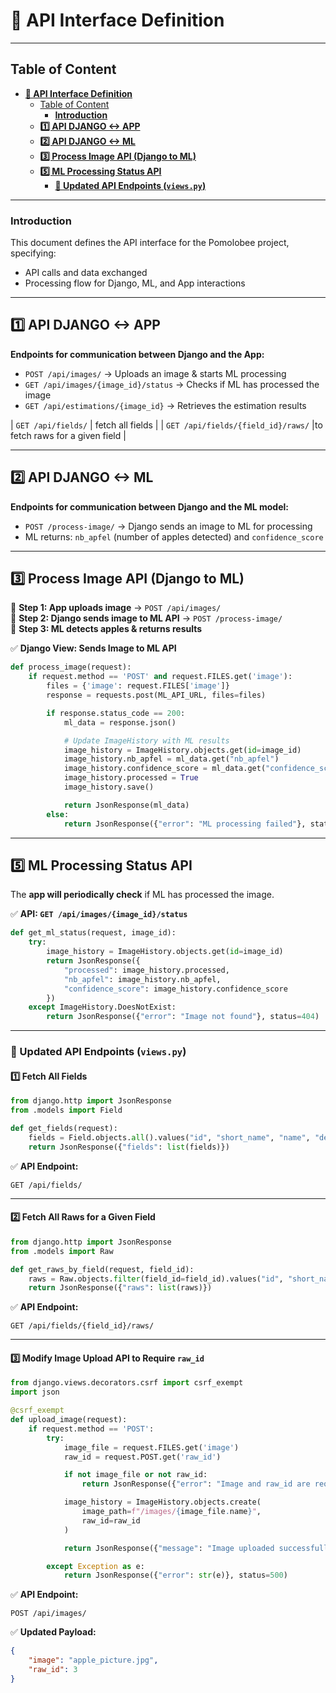 # **📜 API Interface Definition**


---
## Table of Content
<!-- TOC -->
- [**📜 API Interface Definition**](#api-interface-definition)
  - [Table of Content](#table-of-content)
    - [**Introduction**  ](#introduction)
  - [**1️⃣ API DJANGO <-> APP**  ](#1-api-django--app)
  - [**2️⃣ API DJANGO <-> ML**  ](#2-api-django--ml)
  - [**3️⃣ Process Image API (Django to ML)**  ](#3-process-image-api-django-to-ml)
  - [**5️⃣ ML Processing Status API**  ](#5-ml-processing-status-api)
    - [**📌 Updated API Endpoints (`views.py`)**](#updated-api-endpoints-viewspy)
<!-- TOC END -->
---

### **Introduction**  
This document defines the API interface for the Pomolobee project, specifying:  
- API calls and data exchanged  
- Processing flow for Django, ML, and App interactions  

---

## **1️⃣ API DJANGO <-> APP**  
**Endpoints for communication between Django and the App:**  
- `POST /api/images/` → Uploads an image & starts ML processing  
- `GET /api/images/{image_id}/status` → Checks if ML has processed the image  
- `GET /api/estimations/{image_id}` → Retrieves the estimation results  

| `GET /api/fields/` | fetch all fields |
| `GET /api/fields/{field_id}/raws/` |to fetch raws for a given field | 

---

## **2️⃣ API DJANGO <-> ML**  
**Endpoints for communication between Django and the ML model:**  
- `POST /process-image/` → Django sends an image to ML for processing  
- ML returns: `nb_apfel` (number of apples detected) and `confidence_score`  

---

## **3️⃣ Process Image API (Django to ML)**  
📌 **Step 1: App uploads image** → `POST /api/images/`  
📌 **Step 2: Django sends image to ML API** → `POST /process-image/`  
📌 **Step 3: ML detects apples & returns results**  

✅ **Django View: Sends Image to ML API**
 
```python
def process_image(request):
    if request.method == 'POST' and request.FILES.get('image'):
        files = {'image': request.FILES['image']}
        response = requests.post(ML_API_URL, files=files)

        if response.status_code == 200:
            ml_data = response.json()

            # Update ImageHistory with ML results
            image_history = ImageHistory.objects.get(id=image_id)  
            image_history.nb_apfel = ml_data.get("nb_apfel")
            image_history.confidence_score = ml_data.get("confidence_score")
            image_history.processed = True
            image_history.save()

            return JsonResponse(ml_data)
        else:
            return JsonResponse({"error": "ML processing failed"}, status=500)
```

---

## **5️⃣ ML Processing Status API**  
The **app will periodically check** if ML has processed the image.  

✅ **API: `GET /api/images/{image_id}/status`**
```python
def get_ml_status(request, image_id):
    try:
        image_history = ImageHistory.objects.get(id=image_id)
        return JsonResponse({
            "processed": image_history.processed,
            "nb_apfel": image_history.nb_apfel,
            "confidence_score": image_history.confidence_score
        })
    except ImageHistory.DoesNotExist:
        return JsonResponse({"error": "Image not found"}, status=404)
```

--- 


### **📌 Updated API Endpoints (`views.py`)**
#### **1️⃣ Fetch All Fields**
```python
from django.http import JsonResponse
from .models import Field

def get_fields(request):
    fields = Field.objects.all().values("id", "short_name", "name", "description", "orientation")
    return JsonResponse({"fields": list(fields)})
```
✅ **API Endpoint:**
```
GET /api/fields/
```

---

#### **2️⃣ Fetch All Raws for a Given Field**
```python
from django.http import JsonResponse
from .models import Raw

def get_raws_by_field(request, field_id):
    raws = Raw.objects.filter(field_id=field_id).values("id", "short_name", "name", "nb_plant", "fruit_id")
    return JsonResponse({"raws": list(raws)})
```
✅ **API Endpoint:**
```
GET /api/fields/{field_id}/raws/
```

---


#### **3️⃣ Modify Image Upload API to Require `raw_id`**
```python
from django.views.decorators.csrf import csrf_exempt
import json

@csrf_exempt
def upload_image(request):
    if request.method == 'POST':
        try:
            image_file = request.FILES.get('image')
            raw_id = request.POST.get('raw_id')

            if not image_file or not raw_id:
                return JsonResponse({"error": "Image and raw_id are required"}, status=400)

            image_history = ImageHistory.objects.create(
                image_path=f"/images/{image_file.name}",
                raw_id=raw_id
            )

            return JsonResponse({"message": "Image uploaded successfully", "image_id": image_history.id})

        except Exception as e:
            return JsonResponse({"error": str(e)}, status=500)
```
✅ **API Endpoint:**
```
POST /api/images/
```
✅ **Updated Payload:**
```json
{
    "image": "apple_picture.jpg",
    "raw_id": 3
}
```
